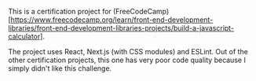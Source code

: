 This is a certification project for (FreeCodeCamp)[https://www.freecodecamp.org/learn/front-end-development-libraries/front-end-development-libraries-projects/build-a-javascript-calculator].

The project uses React, Next.js (with CSS modules) and ESLint. Out of the other certification projects, this one has very poor code quality because I simply didn't like this challenge.
